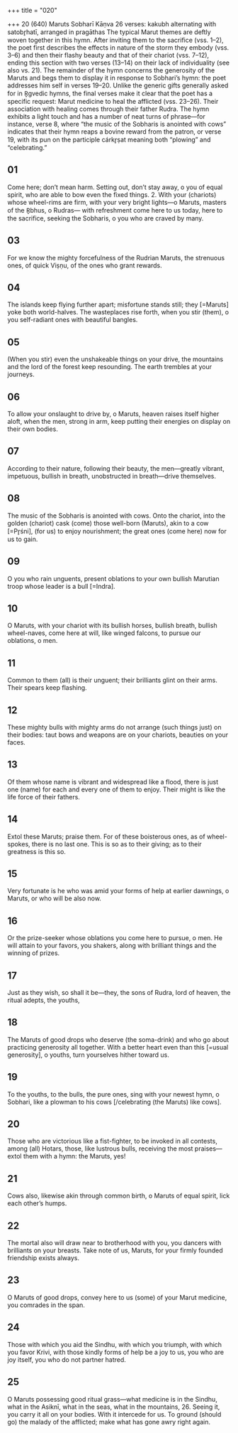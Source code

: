 +++
title = "020"

+++
20 (640)
Maruts
Sobharī Kāṇva
26 verses: kakubh alternating with satobr̥hatī, arranged in pragāthas
The typical Marut themes are deftly woven together in this hymn. After inviting  them to the sacrifice (vss. 1–2), the poet first describes the effects in nature of the  storm they embody (vss. 3–6) and then their flashy beauty and that of their chariot  (vss. 7–12), ending this section with two verses (13–14) on their lack of individuality  (see also vs. 21). The remainder of the hymn concerns the generosity of the Maruts  and begs them to display it in response to Sobhari’s hymn: the poet addresses him
self in verses 19–20. Unlike the generic gifts generally asked for in R̥gvedic hymns,  the final verses make it clear that the poet has a specific request: Marut medicine to  heal the afflicted (vss. 23–26). Their association with healing comes through their  father Rudra.
The hymn exhibits a light touch and has a number of neat turns of phrase—for  instance, verse 8, where “the music of the Sobharis is anointed with cows” indicates  that their hymn reaps a bovine reward from the patron, or verse 19, with its pun on  the participle cárkr̥ṣat meaning both “plowing” and “celebrating.”
## 01
Come here; don’t mean harm. Setting out, don’t stay away, o you of  equal spirit,
who are able to bow even the fixed things. 2. With your (chariots) whose wheel-rims are firm, with your very bright  lights—o Maruts, masters of the R̥bhus, o Rudras—
with refreshment come here to us today, here to the sacrifice, seeking  the Sobharis, o you who are craved by many.
## 03
For we know the mighty forcefulness of the Rudrian Maruts, the  strenuous ones,
of quick Viṣṇu, of the ones who grant rewards.
## 04
The islands keep flying further apart; misfortune stands still; they  [=Maruts] yoke both world-halves.
The wasteplaces rise forth, when you stir (them), o you self-radiant
ones with beautiful bangles.
## 05
(When you stir) even the unshakeable things on your drive, the
mountains and the lord of the forest keep resounding.
The earth trembles at your journeys.
## 06
To allow your onslaught to drive by, o Maruts, heaven raises itself  higher aloft,
when the men, strong in arm, keep putting their energies on display on  their own bodies.
## 07
According to their nature, following their beauty, the men—greatly  vibrant, impetuous, bullish in breath,
unobstructed in breath—drive themselves.
## 08
The music of the Sobharis is anointed with cows. Onto the chariot, into  the golden (chariot) cask
(come) those well-born (Maruts), akin to a cow [=Pr̥śni], (for us) to
enjoy nourishment; the great ones (come here) now for us to gain.
## 09
O you who rain unguents, present oblations to your own bullish  Marutian troop
whose leader is a bull [=Indra].
## 10
O Maruts, with your chariot with its bullish horses, bullish breath,  bullish wheel-naves,
come here at will, like winged falcons, to pursue our oblations, o men.
## 11
Common to them (all) is their unguent; their brilliants glint on
their arms.
Their spears keep flashing.
## 12
These mighty bulls with mighty arms do not arrange (such things just)  on their bodies:
taut bows and weapons are on your chariots, beauties on your faces.
## 13
Of them whose name is vibrant and widespread like a flood, there is just  one (name) for each and every one of them to enjoy.
Their might is like the life force of their fathers.

## 14
Extol these Maruts; praise them. For of these boisterous ones, as of wheel-spokes, there is no last one. This is so as to their giving; as  to their greatness is this so.
## 15
Very fortunate is he who was amid your forms of help at earlier  dawnings, o Maruts,
or who will be also now.
## 16
Or the prize-seeker whose oblations you come here to pursue, o men. He will attain to your favors, you shakers, along with brilliant things  and the winning of prizes.
## 17
Just as they wish, so shall it be—they,
the sons of Rudra, lord of heaven, the ritual adepts, the youths,
## 18
The Maruts of good drops who deserve (the soma-drink) and who go  about practicing generosity all together.
With a better heart even than this [=usual generosity], o youths, turn  yourselves hither toward us.
## 19
To the youths, to the bulls, the pure ones, sing with your newest hymn, o  Sobhari,
like a plowman to his cows [/celebrating (the Maruts) like cows].
## 20
Those who are victorious like a fist-fighter, to be invoked in all contests,  among (all) Hotars,
those, like lustrous bulls, receiving the most praises—extol them with a  hymn: the Maruts, yes!
## 21
Cows also, likewise akin through common birth, o Maruts of equal  spirit,
lick each other’s humps.
## 22
The mortal also will draw near to brotherhood with you, you dancers  with brilliants on your breasts.
Take note of us, Maruts, for your firmly founded friendship exists  always.
## 23
O Maruts of good drops, convey here to us (some) of your Marut  medicine,
you comrades in the span.
## 24
Those with which you aid the Sindhu, with which you triumph, with  which you favor Krivi,
with those kindly forms of help be a joy to us, you who are joy itself,  you who do not partner hatred.
## 25
O Maruts possessing good ritual grass—what medicine is in the Sindhu,  what in the Asiknī, what in the seas,
what in the mountains, 26. Seeing it, you carry it all on your bodies. With it intercede for us. To ground (should go) the malady of the afflicted; make what has gone  awry right again.